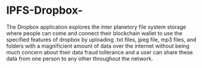 # IPFS-Dropbox-
The Dropbox application explores the inter planetory file system storage where people can come and  connect their blockchain wallet to use the specified features of dropbox by uploading .txt files, jpeg file, mp3 files, and folders with a magnificient amount of data over the internet without being much concern about their data fraud tollerance and a user can share these data from one person to any other throughout the network.
